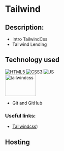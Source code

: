 # Tailwind
 
## Description:
- Intro TailwindCss
- Tailwind Lending

## Technology used

![HTML5](https://img.shields.io/badge/html5-%23E34F26.svg?style=for-the-badge&logo=html5&logoColor=white)
![CSS3](https://img.shields.io/badge/css3-%231572B6.svg?style=for-the-badge&logo=css3&logoColor=white) 
![JS](https://img.shields.io/badge/JS-JavaScript-blue?style=for-the-badge&logo=js&logoColor=white) </br>
<img src="https://www.vectorlogo.zone/logos/tailwindcss/tailwindcss-ar21.svg" alt="tailwindcss" width="100" height="70"/>
- Git and GitHub

### Useful links:
- [Tailwindcss](https://tailwindcss.com/))


## Hosting

